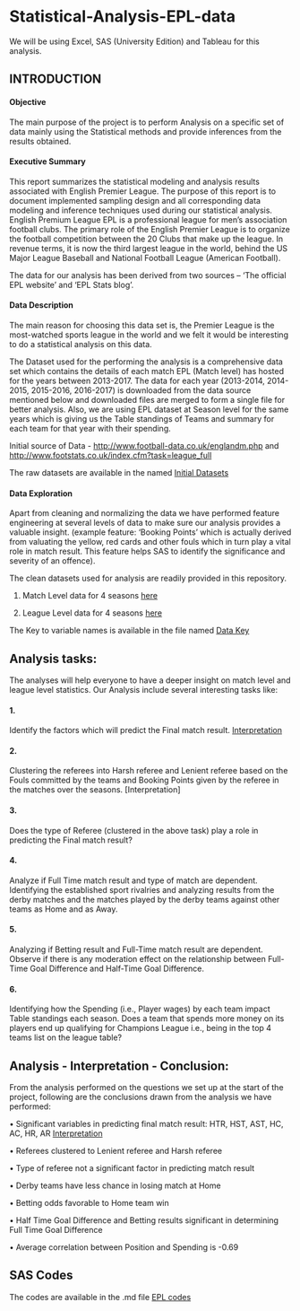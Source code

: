# Statistical-Analysis-EPL-data
  We will be using Excel, SAS (University Edition) and Tableau for this analysis. 

## INTRODUCTION

#### Objective

The main purpose of the project is to perform Analysis on a specific set of data mainly using the Statistical methods and provide inferences from the results obtained. 

#### Executive Summary

This report summarizes the statistical modeling and analysis results associated with English Premier League. The purpose of this report is to document implemented sampling design and all corresponding data modeling and inference techniques used during our statistical analysis.
English Premium League EPL is a professional league for men’s association football clubs. The primary role of the English Premier League is to organize the football competition between the 20 Clubs that make up the league. In revenue terms, it is now the third largest league in the world, behind the US Major League Baseball and National Football League (American Football). 

The data for our analysis has been derived from two sources  – ‘The official EPL website’ and ‘EPL Stats blog’.

#### Data Description

The main reason for choosing this data set is, the Premier League is the most-watched sports league in the world and we felt it would be interesting to do a statistical analysis on this data. 

The Dataset used for the performing the analysis is a comprehensive data set which contains the details of each match EPL (Match level) has hosted for the years between 2013-2017. The data for each year (2013-2014, 2014-2015, 2015-2016, 2016-2017) is downloaded from the data source mentioned below and downloaded files are merged to form a single file for better analysis. Also, we are using EPL dataset at Season level for the same years which is giving us the Table standings of Teams and summary for each team for that year with their spending. 

Initial source of Data - http://www.football-data.co.uk/englandm.php and http://www.footstats.co.uk/index.cfm?task=league_full

The raw datasets are available in the named [Initial Datasets](https://github.com/aparnaadiraju92/Statistical-Analysis-EPL-data/tree/master/Initial%20Datasets)

#### Data Exploration
Apart from cleaning and normalizing the data we have performed feature engineering at several levels of data to make sure our analysis provides a valuable insight. (example feature: ‘Booking Points’ which is actually derived from valuating the  yellow, red cards and other fouls which in turn play a vital role in match result. This feature helps SAS to identify the significance and severity of an offence).

The clean datasets used for analysis are readily provided in this repository.
1. Match Level data for 4 seasons [here](https://github.com/aparnaadiraju92/Statistical-Analysis-EPL-data/blob/master/ProjectMatchleveldata_R.xlsx)
   
2. League Level data for 4 seasons [here](https://github.com/aparnaadiraju92/Statistical-Analysis-EPL-data/blob/master/ProjectLeagueleveldata.xlsx)

The Key to variable names is available in the file named [Data Key](https://github.com/aparnaadiraju92/Statistical-Analysis-EPL-data/blob/master/Data%20Key)

## Analysis tasks:

The analyses will help everyone to have a deeper insight on match level and league level statistics. Our Analysis include several interesting tasks like: 
                                 
#### 1. ####	
Identify the factors which will predict the Final match result. [Interpretation](https://github.com/aparnaadiraju92/Statistical-Analysis-EPL-data/blob/master/Task%201%20Interpretation.md)

#### 2. ####
Clustering the referees into Harsh referee and Lenient referee based on the Fouls committed by the teams and Booking Points given by the referee in the matches over the seasons. [Interpretation]

#### 3. ####
Does the type of Referee (clustered in the above task) play a role in predicting the Final match result? 

#### 4. ####
Analyze if Full Time match result and type of match are dependent. Identifying the established sport rivalries and analyzing results from the derby matches and the matches played by the derby teams against other teams as Home and as Away.  

#### 5. ####
Analyzing if Betting result and Full-Time match result are dependent. Observe if there is any moderation effect on the relationship between Full-Time Goal Difference and Half-Time Goal Difference. 

#### 6. ####
Identifying how the Spending (i.e., Player wages) by each team impact Table standings each season. Does a team that spends more money on its players end up qualifying for Champions League i.e., being in the top 4 teams list on the league table?


## Analysis - Interpretation - Conclusion:

From the analysis performed on the questions we set up at the start of the project, following are the conclusions drawn from the analysis we have performed:

•	Significant variables in predicting final match result: HTR, HST, AST, HC, AC, HR, AR [Interpretation](https://github.com/aparnaadiraju92/Statistical-Analysis-EPL-data/blob/master/Task%201%20Interpretation.md)                                     

•	Referees clustered to Lenient referee and Harsh referee

•	Type of referee not a significant factor in predicting match result 

•	Derby teams have less chance in losing match at Home

•	Betting odds favorable to Home team win

•	Half Time Goal Difference and Betting results significant in determining Full Time Goal Difference 

•	Average correlation between Position and Spending is -0.69


## SAS Codes ##
The codes are available in the .md file [EPL codes](https://github.com/aparnaadiraju92/Statistical-Analysis-EPL-data/blob/master/EPL%20codes.sas7bdat)


